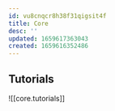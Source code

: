 ```yaml
---
id: vu8cnqcr8h38f31qigsit4f
title: Core
desc: ''
updated: 1659617363043
created: 1659616352486
---
```


## Tutorials

![[core.tutorials]]